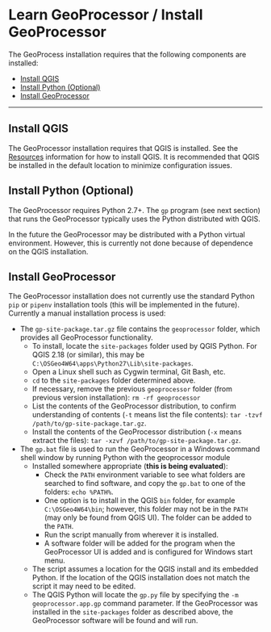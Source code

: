 # Learn GeoProcessor / Install GeoProcessor #

The GeoProcess installation requires that the following components are installed:

* [Install QGIS](#install-qgis)
* [Install Python (Optional)](#install-python-optional)
* [Install GeoProcessor](#install-geoprocessor)

----------------------

## Install QGIS ##

The GeoProcessor installation requires that QGIS is installed.
See the [Resources](resources#QGIS) information for how to install QGIS.
It is recommended that QGIS be installed in the default location to minimize configuration issues.

## Install Python (Optional) ##

The GeoProcessor requires Python 2.7+.
The `gp` program (see next section) that runs the GeoProcessor typically uses the Python distributed with QGIS.

In the future the GeoProcessor may be distributed with a Python virtual environment.
However, this is currently not done because of dependence on the QGIS installation.

## Install GeoProcessor ##

The GeoProcessor installation does not currently use the standard Python `pip` or `pipenv`
installation tools (this will be implemented in the future).
Currently a manual installation process is used:

* The `gp-site-package.tar.gz` file contains the `geoprocessor` folder, which provides all GeoProcessor functionality.
	+ To install, locate the `site-packages` folder used by QGIS Python.
	For QGIS 2.18 (or similar), this may be `C:\OSGeo4W64\apps\Python27\Lib\site-packages`.
	+ Open a Linux shell such as Cygwin terminal, Git Bash, etc.
	+ `cd` to the `site-packages` folder determined above.
	+ If necessary, remove the previous `geoprocessor` folder (from previous version installation):  `rm -rf geoprocessor`
	+ List the contents of the GeoProcessor distribution, to confirm understanding of
	contents (`-t` means list the file contents):  `tar -tzvf /path/to/gp-site-package.tar.gz`.
	+ Install the contents of the GeoProcessor distribution (`-x` means extract the files):  `tar -xzvf /path/to/gp-site-package.tar.gz`.
* The `gp.bat` file is used to run the GeoProcessor in a Windows command shell window
	by running Python with the geoprocessor module
	+ Installed somewhere appropriate (**this is being evaluated**):
		+ Check the `PATH` environment variable to see what folders are searched to find software, and
		copy the `gp.bat` to one of the folders:  `echo %PATH%`.
		+ One option is to install in the QGIS `bin` folder, for example `C:\OSGeo4W64\bin`;
		however, this folder may not be in the `PATH` (may only be found from QGIS UI).
		The folder can be added to the `PATH`.
		+ Run the script manually from wherever it is installed.
		+ A software folder will be added for the program when the GeoProcessor UI is added
		and is configured for Windows start menu.
	+ The script assumes a location for the QGIS install and its embedded Python.
	If the location of the QGIS installation does not match the script it may need to be edited.
	+ The QGIS Python will locate the `gp.py` file by specifying the `-m geoprocessor.app.gp` command parameter.
	If the GeoProcessor was installed in the `site-packages` folder as described above,
	the GeoProcessor software will be found and will run.
